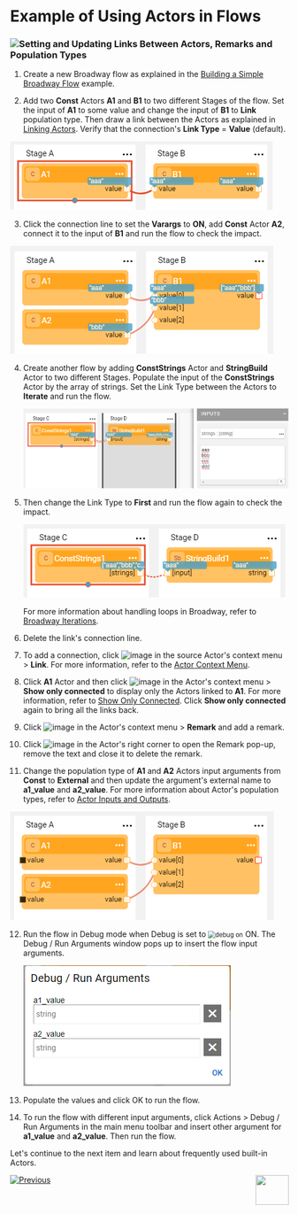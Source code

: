 # Example of Using Actors in Flows


### ![](/academy/images/example.png)Setting and Updating Links Between Actors, Remarks and Population Types

1. Create a new Broadway flow as explained in the [Building a Simple Broadway Flow](05a_create_broadway_flow_example.md#example---building-a-simple-broadway-flow) example. 

2. Add two **Const** Actors **A1** and **B1** to two different Stages of the flow. Set the input of **A1** to some value and change the input of **B1** to **Link** population type. Then draw a link between the Actors as explained in [Linking Actors](/articles/19_Broadway/07_broadway_flow_linking_actors.md). Verify that the connection's **Link Type** = **Value** (default). 

![image](images/08_link_type_1.PNG)

3. Click the connection line to set the **Varargs** to **ON**, add **Const** Actor **A2**, connect it to the input of **B1** and run the flow to check the impact.

![image](images/08_link_type_vararg.PNG)

4. Create another flow by adding **ConstStrings** Actor and **StringBuild** Actor  to two different Stages. Populate the input of the  **ConstStrings** Actor by the array of strings. Set the Link Type between the Actors to **Iterate** and run the flow.

   ![image](images/08_link_type_iterate.PNG)

5. Then change the Link Type to **First** and run the flow again to check the impact. 

   ![image](images/08_link_type_first.PNG)

   For more information about handling loops in Broadway, refer to [Broadway Iterations](/articles/19_Broadway/21_iterations.md). 

6. Delete the link's connection line.  

7. To add a connection, click ![image](images/three_dots_icon.png) in the source Actor's context menu > **Link**. For more information, refer to the [Actor Context Menu](/articles/19_Broadway/18_broadway_flow_window.md#actor-context-menu).

8. Click **A1** Actor and then click ![image](images/three_dots_icon.png) in the Actor's context menu > **Show only connected** to display only the Actors linked to **A1**. For more information, refer to [Show Only Connected](/articles/19_Broadway/08_show_only_connected_actors.md). Click **Show only connected** again to bring all the links back.

9. Click ![image](images/three_dots_icon.png) in the Actor's context menu > **Remark** and add a remark.

10. Click ![image](images/green_asterisk.PNG) in the Actor's right corner to open the Remark pop-up, remove the text and close it to delete the remark.

11. Change the population type of **A1** and **A2** Actors input arguments from **Const** to **External** and then update the argument's external name to **a1_value** and **a2_value**. For more information about Actor's population types, refer to [Actor Inputs and Outputs](/articles/19_Broadway/03_broadway_actor_window.md#actors-inputs-and-outputs).

![image](images/08_link_type_external.PNG)

12. Run the flow in Debug mode when Debug is set to <img src="images/debug_on.png" alt="debug on" style="zoom:80%;" /> ON. The Debug / Run Arguments window pops up to insert the flow input arguments.

    ![images](images/08_link_type_debug.PNG)

13. Populate the values and click OK to run the flow. 

14. To run the flow with different input arguments, click Actions > Debug / Run Arguments in the main menu toolbar and insert other argument for  **a1_value** and **a2_value**. Then run the flow.

Let's continue to the next item and learn about frequently used built-in Actors.

[![Previous](/articles/images/Previous.png)](08_using_actors_in_boadway_flows.md)[<img align="right" width="60" height="54" src="/articles/images/Next.png">](09_frequently_used_actor_types.md)

